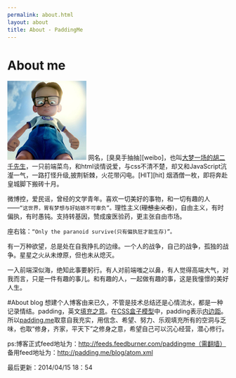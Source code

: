 ```yaml
---
permalink: about.html
layout: about
title: About - PaddingMe
---
```






# About me
<img src="/images/paddingme.jpg" class="inline-left" title="Padding Me" alt="Padding Me" />
网名，[臭臭手抽抽][weibo]，也叫<a href="" alt="大梦谁先觉，平生我自知。" title="大梦谁先觉，平生我自知。">大梦一场的胡二千先生</a>，一只前端菜鸟，和html谈情说爱，与css不清不楚，却又和JavaScript沆瀣一气，一路打怪升级,披荆斩棘，火花带闪电。[HIT][hit] 烟酒僧一枚，即将奔赴皇城脚下搬砖十月。

微博控，爱民谣，曾经的文学青年。喜欢一切美好的事物，和一切有趣的人——`“这世界，胃有梦想与好姑娘不可辜负”。`理性主义(<del>理想主义者</del>)，自由主义，有时偏执，有时愚钝。支持转基因，赞成废医验药，更主张自由市场。

座右铭：`“Only the paranoid survive(只有偏执狂才能生存)”。`

有一万种欲望，总是处在自我挣扎的边缘。一个人的战争，自己的战争，孤独的战争。星星之火从未燎原，但也未从熄灭。

一入前端深似海，绝知此事要躬行。有人对前端嗤之以鼻，有人觉得高端大气，对我而言，只是一件有趣的事儿。和有趣的人，一起做有趣的事，这是我憧憬的美好人生。

#About blog
想建个人博客由来已久，不管是技术总结还是心情流水，都是一种记录情结。padding，英文[填充之意][paddingen]。在[CSS盒子模型][boxmodel]中，padding表示[内边距][padding]。所以[padding.me][padding.me]取意自我充实，用信念、希望、努力、乐观填充所有的空洞与乏味，也取“修身，齐家，平天下”之修身之意，希望自己可以沉心经营，潜心修行。

ps:博客正式feed地址为：http://feeds.feedburner.com/paddingme（需翻墙）
   备用feed地址为：http://padding.me/blog/atom.xml

最后更新：2014/04/15 18：54
<br>
<br>

[weibo]: http://weibo.com/yahoo2651
[boxmodel]: http://www.w3school.com.cn/css/css_boxmodel.asp
[paddingen]:http://dict.youdao.com/search?q=padding&keyfrom=dict.index
[padding]: http://www.w3school.com.cn/cssref/pr_padding.asp
[hit]:http://www.hit.edu.cn/
[padding.me]:http://padding.me